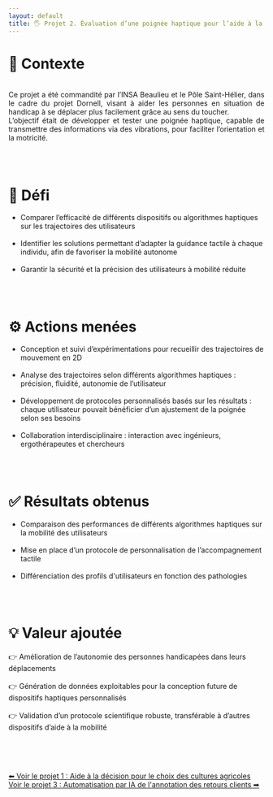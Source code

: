 ```yaml
---
layout: default
title: 🖐 Projet 2. Évaluation d’une poignée haptique pour l’aide à la mobilité
---
```



# 🔎 Contexte
<br>
<div style="text-align: justify;">
Ce projet a été commandité par l’INSA Beaulieu et le Pôle Saint-Hélier, dans le cadre du projet Dornell, visant à aider les personnes en situation de handicap à se déplacer plus facilement grâce au sens du toucher.<br>
L’objectif était de développer et tester une poignée haptique, capable de transmettre des informations via des vibrations, pour faciliter l’orientation et la motricité.
</div>


<br><br>

# 🎯 Défi

- Comparer l’efficacité de différents dispositifs ou algorithmes haptiques sur les trajectoires des utilisateurs<br><br>
- Identifier les solutions permettant d’adapter la guidance tactile à chaque individu, afin de favoriser la mobilité autonome<br><br>
- Garantir la sécurité et la précision des utilisateurs à mobilité réduite

<br><br>

# ⚙️ Actions menées

- Conception et suivi d’expérimentations pour recueillir des trajectoires de mouvement en 2D<br><br>
- Analyse des trajectoires selon différents algorithmes haptiques : précision, fluidité, autonomie de l’utilisateur<br><br>
- Développement de protocoles personnalisés basés sur les résultats : chaque utilisateur pouvait bénéficier d’un ajustement de la poignée selon ses besoins<br><br>
- Collaboration interdisciplinaire : interaction avec ingénieurs, ergothérapeutes et chercheurs

<br><br>

# ✅ Résultats obtenus

- Comparaison des performances de différents algorithmes haptiques sur la mobilité des utilisateurs<br><br>
- Mise en place d’un protocole de personnalisation de l’accompagnement tactile<br><br>
- Différenciation des profils d'utilisateurs en fonction des pathologies

<br><br>

# 💡 Valeur ajoutée

👉 Amélioration de l’autonomie des personnes handicapées dans leurs déplacements <br><br>
👉 Génération de données exploitables pour la conception future de dispositifs haptiques personnalisés <br><br>
👉 Validation d’un protocole scientifique robuste, transférable à d’autres dispositifs d’aide à la mobilité 

<br><br><br>

<div class="projet-navigation">
  <a href="{{ site.baseurl }}/projet1" class="prev-projet">⬅ Voir le projet 1 : Aide à la décision pour le choix des cultures agricoles</a>
  <a href="{{ site.baseurl }}/projet3" class="next-projet">Voir le projet 3 : Automatisation par IA de l'annotation des retours clients ➡</a>
</div>